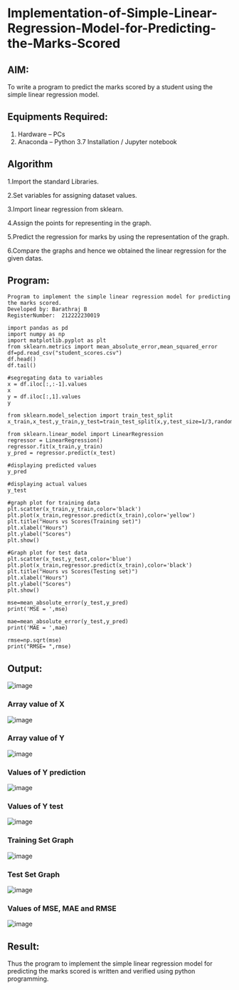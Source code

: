 # Implementation-of-Simple-Linear-Regression-Model-for-Predicting-the-Marks-Scored

## AIM:
To write a program to predict the marks scored by a student using the simple linear regression model.

## Equipments Required:
1. Hardware – PCs
2. Anaconda – Python 3.7 Installation / Jupyter notebook

## Algorithm
1.Import the standard Libraries.

2.Set variables for assigning dataset values.

3.Import linear regression from sklearn.

4.Assign the points for representing in the graph.

5.Predict the regression for marks by using the representation of the graph.

6.Compare the graphs and hence we obtained the linear regression for the given datas.

## Program:
```
Program to implement the simple linear regression model for predicting the marks scored.
Developed by: Barathraj B
RegisterNumber:  212222230019
```
```
import pandas as pd
import numpy as np
import matplotlib.pyplot as plt
from sklearn.metrics import mean_absolute_error,mean_squared_error
df=pd.read_csv("student_scores.csv")
df.head()
df.tail()

#segregating data to variables
x = df.iloc[:,:-1].values
x
y = df.iloc[:,1].values
y

from sklearn.model_selection import train_test_split 
x_train,x_test,y_train,y_test=train_test_split(x,y,test_size=1/3,random_state=0)

from sklearn.linear_model import LinearRegression
regressor = LinearRegression()
regressor.fit(x_train,y_train)
y_pred = regressor.predict(x_test)

#displaying predicted values
y_pred

#displaying actual values
y_test

#graph plot for training data
plt.scatter(x_train,y_train,color='black')
plt.plot(x_train,regressor.predict(x_train),color='yellow')
plt.title("Hours vs Scores(Training set)")
plt.xlabel("Hours")
plt.ylabel("Scores")
plt.show()

#Graph plot for test data
plt.scatter(x_test,y_test,color='blue')
plt.plot(x_train,regressor.predict(x_train),color='black')
plt.title("Hours vs Scores(Testing set)")
plt.xlabel("Hours")
plt.ylabel("Scores")
plt.show()

mse=mean_absolute_error(y_test,y_pred)
print('MSE = ',mse)

mae=mean_absolute_error(y_test,y_pred)
print('MAE = ',mae)

rmse=np.sqrt(mse)
print("RMSE= ",rmse)
```

## Output:
![image](https://github.com/bharathraj1905/Implementation-of-Simple-Linear-Regression-Model-for-Predicting-the-Marks-Scored/assets/121490575/81c6c2e6-39de-4a66-a0bc-b5e023b9eb47)

### Array value of X
![image](https://github.com/bharathraj1905/Implementation-of-Simple-Linear-Regression-Model-for-Predicting-the-Marks-Scored/assets/121490575/41a96bb8-2732-48c3-8924-9a68a70fead3)

### Array value of Y
![image](https://github.com/bharathraj1905/Implementation-of-Simple-Linear-Regression-Model-for-Predicting-the-Marks-Scored/assets/121490575/3365d2b8-9614-4210-baa4-804515dc74b3)

### Values of Y prediction
![image](https://github.com/bharathraj1905/Implementation-of-Simple-Linear-Regression-Model-for-Predicting-the-Marks-Scored/assets/121490575/6c04d5c4-ebab-48a1-94dc-c5f38be1af55)

### Values of Y test
![image](https://github.com/bharathraj1905/Implementation-of-Simple-Linear-Regression-Model-for-Predicting-the-Marks-Scored/assets/121490575/0a10ad94-fb12-4703-ab91-33ecf10fb9c4)

### Training Set Graph
![image](https://github.com/bharathraj1905/Implementation-of-Simple-Linear-Regression-Model-for-Predicting-the-Marks-Scored/assets/121490575/4d94d187-bfaa-4b3b-bad8-a94068d813b5)

### Test Set Graph
![image](https://github.com/bharathraj1905/Implementation-of-Simple-Linear-Regression-Model-for-Predicting-the-Marks-Scored/assets/121490575/c722f2ef-f012-418d-b677-fef6b8b41619)

### Values of MSE, MAE and RMSE
![image](https://github.com/bharathraj1905/Implementation-of-Simple-Linear-Regression-Model-for-Predicting-the-Marks-Scored/assets/121490575/883b205b-cbc8-407c-b7b5-f585aac7a590)


## Result:
Thus the program to implement the simple linear regression model for predicting the marks scored is written and verified using python programming.
